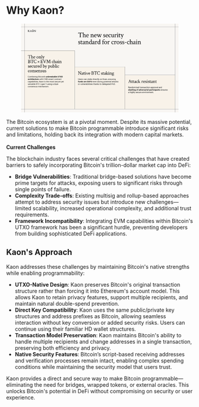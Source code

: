 # Why Kaon?

<figure><img src="../.gitbook/assets/Security SVG.svg" alt=""><figcaption></figcaption></figure>

The Bitcoin ecosystem is at a pivotal moment. Despite its massive potential, current solutions to make Bitcoin programmable introduce significant risks and limitations, holding back its integration with modern capital markets.\
\
**Current Challenges**

The blockchain industry faces several critical challenges that have created barriers to safely incorporating Bitcoin's trillion-dollar market cap into DeFi:

* **Bridge Vulnerabilities**: Traditional bridge-based solutions have become prime targets for attacks, exposing users to significant risks through single points of failure.
* **Complexity Trade-offs**: Existing multisig and rollup-based approaches attempt to address security issues but introduce new challenges—limited scalability, increased operational complexity, and additional trust requirements.
* **Framework Incompatibility**: Integrating EVM capabilities within Bitcoin's UTXO framework has been a significant hurdle, preventing developers from building sophisticated DeFi applications.

## **Kaon's Approach**

Kaon addresses these challenges by maintaining Bitcoin's native strengths while enabling programmability:

* **UTXO-Native Design**: Kaon preserves Bitcoin's original transaction structure rather than forcing it into Ethereum's account model. This allows Kaon to retain privacy features, support multiple recipients, and maintain natural double-spend prevention.
* **Direct Key Compatibility**: Kaon uses the same public/private key structures and address prefixes as Bitcoin, allowing seamless interaction without key conversion or added security risks. Users can continue using their familiar HD wallet structures.
* **Transaction Model Preservation**: Kaon maintains Bitcoin's ability to handle multiple recipients and change addresses in a single transaction, preserving both efficiency and privacy.
* **Native Security Features**: Bitcoin’s script-based receiving addresses and verification processes remain intact, enabling complex spending conditions while maintaining the security model that users trust.

Kaon provides a direct and secure way to make Bitcoin programmable—eliminating the need for bridges, wrapped tokens, or external oracles. This unlocks Bitcoin's potential in DeFi without compromising on security or user experience.
